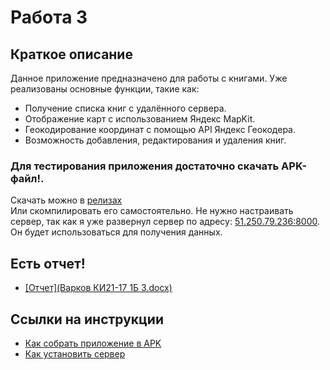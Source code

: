 # Работа 3

## Краткое описание

Данное приложение предназначено для работы с книгами. Уже реализованы основные функции, такие как:

- Получение списка книг с удалённого сервера.
- Отображение карт с использованием Яндекс MapKit.
- Геокодирование координат с помощью API Яндекс Геокодера.
- Возможность добавления, редактирования и удаления книг.

### **Для тестирования приложения достаточно скачать APK-файл!**. 
Скачать можно в [релизах](https://github.com/srrymom/Polochka/releases/tag/lab)  
Или скомпилировать его самостоятельно. Не нужно настраивать сервер, так как я уже развернул сервер по адресу: [51.250.79.236:8000](http://51.250.79.236:8000/books/). Он будет использоваться для получения данных.

## Есть отчет!
- [[Отчет](Варков КИ21-17 1Б 3.docx)](https://github.com/srrymom/Polochka/blob/master/Варков%20КИ21-17%201Б%203.docx)

## Ссылки на инструкции

- [Как собрать приложение в APK](how_to_build_apk.md)
- [Как установить сервер](how_to_build_server.md)
